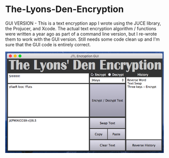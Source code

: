 # The-Lyons-Den-Encryption
GUI VERSION - This is a text encryption app I wrote using the JUCE library, the Projucer, and Xcode. The actual text encryption algorithm / functions were written a year ago as part of a command line version, but I re-wrote them to work with the GUI version. Still needs some code clean up and I'm sure that the GUI code is entirely correct.

![alt tag](https://github.com/JosephTLyons/The-Lyons-Den-Encryption/blob/master/The%20Lyons'%20Den%20Encryption%20GUI.png)
